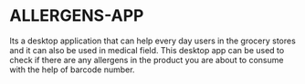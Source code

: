 # ALLERGENS-APP
Its a desktop application that can help every day users in the grocery stores and it can also be used in medical field.
This desktop app can be used to check if there are any allergens in the product you are about to consume with the help of barcode number.

